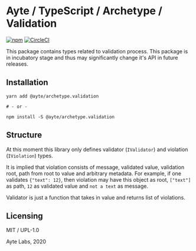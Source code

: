 # Ayte / TypeScript / Archetype / Validation

[![npm](https://img.shields.io/npm/v/@ayte/archetype.validation.svg?style=flat-square)](https://www.npmjs.com/package/@ayte/archetype.validation)
[![CircleCI](https://img.shields.io/circleci/project/github/ayte-io/ts-archetype.svg?style=flat-square)](https://app.circleci.com/github/ayte-io/ts-archetype/pipelines?branch=release%2F0.1)

This package contains types related to validation process. This package 
is in incubatory stage and thus may significantly change it's API in
future releases.

## Installation

```console
yarn add @ayte/archetype.validation

# - or -

npm install -S @ayte/archetype.validation
```

## Structure

At this moment this library only defines validator (`IValidator`) and 
violation (`IViolation`) types.

It is implied that violation consists of message, validated value, 
validation root, path from root to value and arbitrary metadata. For
example, if one validates `{"text": 12}`, then violation may have this
object as root, `["text"]` as path, `12` as validated value and 
`not a text` as message.

Validator is just a function that takes in value and returns list of
violations.

## Licensing

MIT / UPL-1.0

Ayte Labs, 2020
